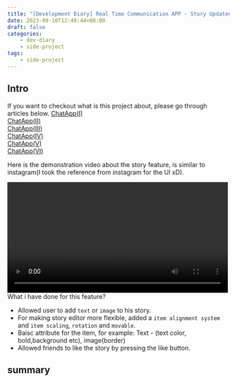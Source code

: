 ```yaml
---
title: "[Development Diary] Real Time Communication APP - Story Updated(II)"
date: 2023-09-10T12:49:44+08:00
draft: false
categories:
    - dev-diary
    - side-project
tags: 
    - side-project 
---
```



## Intro
If you want to checkout what is this project about, please go through articles below.
[ChatApp(I)](/post/chat-app-init/)  
[ChatApp(II)](/post/chat-app-demo/)  
[ChatApp(III)](/post/chat-app-update/)  
[ChatApp(IV)](/post/chat-app-final/)  
[ChatApp(V)](/post/chat-app-voice-chat/)  
[ChatApp(VI)](/post/chat-app-sticker-updated/)  

Here is the demonstration video about the story feature, is similar to instagram(I took the reference from instagram for the UI xD). 

<video src="/videos/chat-app/story-update.mp4" controls="controls" width="500"></video>   
What i have done for this feature?  
* Allowed user to add `text` or `image` to his story.
* For making story editor more flexible, added a `item alignment system` and `item scaling`, `rotation` and `movable`.
* Baisc attribute for the item, for example: Text - (text color, bold,background etc), image(border)
* Allowed friends to like the story by pressing the like button.

## summary

